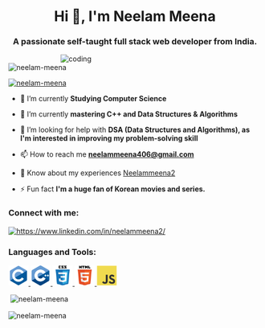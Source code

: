 <h1 align="center">Hi 👋, I'm Neelam Meena</h1>
<h3 align="center">A passionate self-taught full stack web developer from India.</h3>
<img align="right"alt="coding" width="400" src="https://camo.githubusercontent.com/2366b34bb903c09617990fb5fff4622f3e941349e846ddb7e73df872a9d21233/68747470733a2f2f63646e2e6472696262626c652e636f6d2f75736572732f3733303730332f73637265656e73686f74732f363538313234332f6176656e746f2e676966">
<p align="left"> <img src="https://komarev.com/ghpvc/?username=neelam-meena&label=Profile%20views&color=0e75b6&style=flat" alt="neelam-meena" /> </p>

<p align="left"> <a href="https://github.com/ryo-ma/github-profile-trophy"><img src="https://github-profile-trophy.vercel.app/?username=neelam-meena" alt="neelam-meena" /></a> </p>

- 🔭 I’m currently **Studying Computer Science**

- 🌱 I’m currently **mastering C++ and Data Structures & Algorithms**

- 🤝 I’m looking for help with **DSA (Data Structures and Algorithms), as I'm interested in improving my problem-solving skill**

- 📫 How to reach me **neelammeena406@gmail.com**

- 📄 Know about my experiences [Neelammeena2](Neelammeena2)

- ⚡ Fun fact **I'm a huge fan of Korean movies and series.**

<h3 align="left">Connect with me:</h3>
<p align="left">
<a href="https://linkedin.com/in/https://www.linkedin.com/in/neelammeena2/" target="blank"><img align="center" src="https://raw.githubusercontent.com/rahuldkjain/github-profile-readme-generator/master/src/images/icons/Social/linked-in-alt.svg" alt="https://www.linkedin.com/in/neelammeena2/" height="30" width="40" /></a>
</p>

<h3 align="left">Languages and Tools:</h3>
<p align="left"> <a href="https://www.cprogramming.com/" target="_blank" rel="noreferrer"> <img src="https://raw.githubusercontent.com/devicons/devicon/master/icons/c/c-original.svg" alt="c" width="40" height="40"/> </a> <a href="https://www.w3schools.com/cpp/" target="_blank" rel="noreferrer"> <img src="https://raw.githubusercontent.com/devicons/devicon/master/icons/cplusplus/cplusplus-original.svg" alt="cplusplus" width="40" height="40"/> </a> <a href="https://www.w3schools.com/css/" target="_blank" rel="noreferrer"> <img src="https://raw.githubusercontent.com/devicons/devicon/master/icons/css3/css3-original-wordmark.svg" alt="css3" width="40" height="40"/> </a> <a href="https://www.w3.org/html/" target="_blank" rel="noreferrer"> <img src="https://raw.githubusercontent.com/devicons/devicon/master/icons/html5/html5-original-wordmark.svg" alt="html5" width="40" height="40"/> </a> <a href="https://developer.mozilla.org/en-US/docs/Web/JavaScript" target="_blank" rel="noreferrer"> <img src="https://raw.githubusercontent.com/devicons/devicon/master/icons/javascript/javascript-original.svg" alt="javascript" width="40" height="40"/> </a> </p>

<p>&nbsp;<img align="center" src="https://github-readme-stats.vercel.app/api?username=neelam-meena&show_icons=true&locale=en" alt="neelam-meena" /></p>

<p><img align="center" src="https://github-readme-streak-stats.herokuapp.com/?user=neelam-meena&" alt="neelam-meena" /></p>








